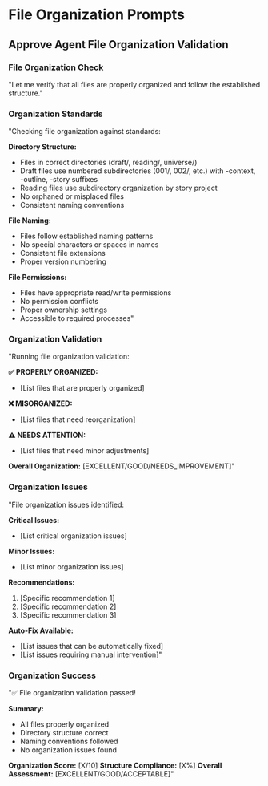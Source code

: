 # File Organization Prompts

## Approve Agent File Organization Validation

### File Organization Check
"Let me verify that all files are properly organized and follow the established structure."

### Organization Standards
"Checking file organization against standards:

**Directory Structure:**
- Files in correct directories (draft/, reading/, universe/)
- Draft files use numbered subdirectories (001/, 002/, etc.) with -context, -outline, -story suffixes
- Reading files use subdirectory organization by story project
- No orphaned or misplaced files
- Consistent naming conventions

**File Naming:**
- Files follow established naming patterns
- No special characters or spaces in names
- Consistent file extensions
- Proper version numbering

**File Permissions:**
- Files have appropriate read/write permissions
- No permission conflicts
- Proper ownership settings
- Accessible to required processes"

### Organization Validation
"Running file organization validation:

**✅ PROPERLY ORGANIZED:**
- [List files that are properly organized]

**❌ MISORGANIZED:**
- [List files that need reorganization]

**⚠️ NEEDS ATTENTION:**
- [List files that need minor adjustments]

**Overall Organization:** [EXCELLENT/GOOD/NEEDS_IMPROVEMENT]"

### Organization Issues
"File organization issues identified:

**Critical Issues:**
- [List critical organization issues]

**Minor Issues:**
- [List minor organization issues]

**Recommendations:**
1. [Specific recommendation 1]
2. [Specific recommendation 2]
3. [Specific recommendation 3]

**Auto-Fix Available:**
- [List issues that can be automatically fixed]
- [List issues requiring manual intervention]"

### Organization Success
"✅ File organization validation passed!

**Summary:**
- All files properly organized
- Directory structure correct
- Naming conventions followed
- No organization issues found

**Organization Score:** [X/10]
**Structure Compliance:** [X%]
**Overall Assessment:** [EXCELLENT/GOOD/ACCEPTABLE]"
